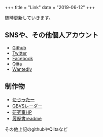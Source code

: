 +++
title = "Link"
date = "2019-06-12"
+++

随時更新していきます。  

## SNSや、その他個人アカウント
- [Github](https://github.com/hyo07)
- [Twitter](https://twitter.com/hyo_07)
- [Facebook](https://www.facebook.com/yutaka727)
- [Qiita](https://qiita.com/hyo_07)
- [Wantedly](https://www.wantedly.com/users/77358513)


## 制作物
- ~~[にじったー](#)~~
- [GBVSレーダー](https://gbvs-radar.com/)
- [研究室HP](https://fujihalab.netlify.com/)
- [履歴書readme](https://github.com/hyo07/readme)

その他上記のgithubやQiitaなど
